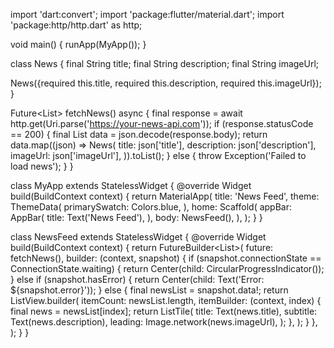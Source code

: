 import 'dart:convert';
import 'package:flutter/material.dart';
import 'package:http/http.dart' as http;

void main() {
  runApp(MyApp());
}

class News {
  final String title;
  final String description;
  final String imageUrl;

  News({required this.title, required this.description, required this.imageUrl});
}

Future<List<News>> fetchNews() async {
  final response = await http.get(Uri.parse('https://your-news-api.com'));
  if (response.statusCode == 200) {
    final List<dynamic> data = json.decode(response.body);
    return data.map((json) => News(
      title: json['title'],
      description: json['description'],
      imageUrl: json['imageUrl'],
    )).toList();
  } else {
    throw Exception('Failed to load news');
  }
}

class MyApp extends StatelessWidget {
  @override
  Widget build(BuildContext context) {
    return MaterialApp(
      title: 'News Feed',
      theme: ThemeData(
        primarySwatch: Colors.blue,
      ),
      home: Scaffold(
        appBar: AppBar(
          title: Text('News Feed'),
        ),
        body: NewsFeed(),
      ),
    );
  }
}

class NewsFeed extends StatelessWidget {
  @override
  Widget build(BuildContext context) {
    return FutureBuilder<List<News>>(
      future: fetchNews(),
      builder: (context, snapshot) {
        if (snapshot.connectionState == ConnectionState.waiting) {
          return Center(child: CircularProgressIndicator());
        } else if (snapshot.hasError) {
          return Center(child: Text('Error: ${snapshot.error}'));
        } else {
          final newsList = snapshot.data!;
          return ListView.builder(
            itemCount: newsList.length,
            itemBuilder: (context, index) {
              final news = newsList[index];
              return ListTile(
                title: Text(news.title),
                subtitle: Text(news.description),
                leading: Image.network(news.imageUrl),
              );
            },
          );
        }
      },
    );
  }
}
